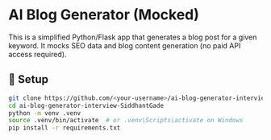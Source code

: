 # AI Blog Generator (Mocked)

This is a simplified Python/Flask app that generates a blog post for a given keyword. It mocks SEO data and blog content generation (no paid API access required).

## 🔧 Setup

```bash
git clone https://github.com/<your-username>/ai-blog-generator-interview-SiddhantGade.git
cd ai-blog-generator-interview-SiddhantGade
python -m venv .venv
source .venv/bin/activate  # or .venv\Scripts\activate on Windows
pip install -r requirements.txt

